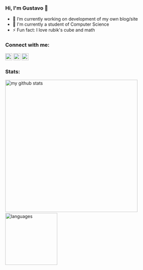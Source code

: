### Hi, I'm Gustavo 👋

- 🔭 I’m currently working on development of my own blog/site
- 🌱 I'm currently a student of Computer Science
- ⚡ Fun fact: I love rubik's cube and math

### Connect with me:

[<img aling="left" alt="" width="22px" src="https://cdn.jsdelivr.net/npm/simple-icons@v3/icons/blogger.svg" />][blog]
[<img aling="left" alt="" width="22px" src="https://cdn.jsdelivr.net/npm/simple-icons@v3/icons/twitter.svg" />][linkedin]
[<img aling="left" alt="" width="22px" src="https://cdn.jsdelivr.net/npm/simple-icons@v3/icons/linkedin.svg" />][twitter]

### Stats:
<img src="https://github-readme-stats.vercel.app/api?username=GustavoCunhaLacerda&show_icons=true" alt="my github stats" width="420"/>&nbsp;<img src="https://github-readme-stats.vercel.app/api/top-langs/?username=GustavoCunhaLacerda&layout=compact" alt="languages" height="165">


[blog]: https://gustavo-lacerda-blog.netlify.app/
[twitter]: https://twitter.com/gustavoC_L
[linkedin]: https://linkedin.com
